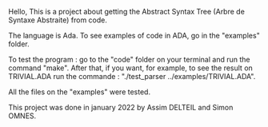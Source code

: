 Hello, 
This is a project about getting the Abstract Syntax Tree (Arbre de  Syntaxe Abstraite) from code. 

The language is Ada. To see examples of code in ADA, go in the "examples" folder. 

To test the program : go to the "code" folder on your terminal and run the command "make".
After that, if you want, for example, to see the result on TRIVIAL.ADA run the commande :
"./test_parser ../examples/TRIVIAL.ADA".

All the files on the "examples" were tested.

This project was done in january 2022 by Assim DELTEIL and Simon OMNES.
